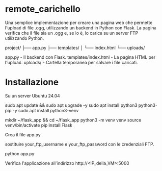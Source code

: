 # remote_carichello

Una semplice implementazione per creare una pagina web che permette l'upload di file .ogg, utilizzando un backend in Python con Flask. La pagina verifica che il file sia un .ogg e, se lo è, lo carica su un server FTP utilizzando Python.

project/
├── app.py
├── templates/
│   └── index.html
└── uploads/

app.py - Il backend con Flask.
templates/index.html - La pagina HTML per l'upload.
uploads/ - Cartella temporanea per salvare i file caricati.

# Installazione

Su un server Ubuntu 24.04

sudo apt update && sudo apt upgrade -y
sudo apt install python3 python3-pip -y
sudo apt install python3-venv

mkdir ~/flask_app && cd ~/flask_app
python3 -m venv venv
source venv/bin/activate
pip install Flask

Crea il file app.py

sostituire your_ftp_username e your_ftp_password con le credenziali FTP.

python app.py

Verifica l'applicazione all'indirizzo http://<IP_della_VM>:5000



